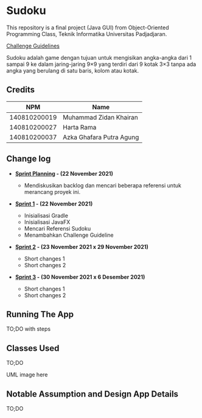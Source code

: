 # Sudoku

This repository is a final project (Java GUI) from Object-Oriented Programming Class, Teknik Informatika Universitas Padjadjaran. 

[Challenge Guidelines](challenge-guideline.md)

Sudoku adalah game dengan tujuan untuk mengisikan angka-angka dari 1 sampai 9 ke dalam jaring-jaring 9×9 yang terdiri dari 9 kotak 3×3 tanpa ada angka yang berulang di satu baris, kolom atau kotak.

## Credits
| NPM           | Name                       |
| ------------- |----------------------------|
| 140810200019  | Muhammad Zidan Khairan     |
| 140810200027  | Harta Rama                 |
| 140810200037  | Azka Ghafara Putra Agung   |

## Change log
- **[Sprint Planning](changelog/sprint-planning.md) - (22 November 2021)** 
   - Mendiskusikan backlog dan mencari beberapa referensi untuk merancang proyek ini.

- **[Sprint 1](changelog/sprint-1.md) - (22 November 2021)** 
   - Inisialisasi Gradle
   - Inisialisasi JavaFX
   - Mencari Referensi Sudoku
   - Menambahkan Challenge Guideline

- **[Sprint 2](changelog/sprint-2.md) - (23 November 2021 x 29 November 2021)** 
   - Short changes 1
   - Short changes 2
   
- **[Sprint 3](changelog/sprint-3.md) - (30 November 2021 x 6 Desember 2021)** 
   - Short changes 1
   - Short changes 2

## Running The App

TO;DO with steps

## Classes Used

TO;DO

UML image here

## Notable Assumption and Design App Details

TO;DO